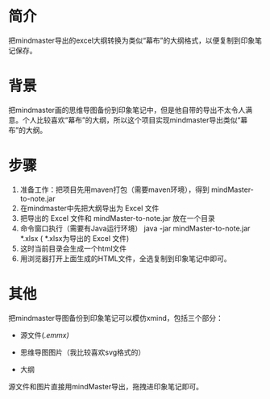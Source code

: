 # 简介

把mindmaster导出的excel大纲转换为类似“幕布”的大纲格式，以便复制到印象笔记保存。

# 背景

把mindmaster画的思维导图备份到印象笔记中，但是他自带的导出不太令人满意。个人比较喜欢“幕布”的大纲，所以这个项目实现mindmaster导出类似“幕布”的大纲。

# 步骤

1. 准备工作：把项目先用maven打包（需要maven环境），得到 mindMaster-to-note.jar
2. 在mindmaster中先把大纲导出为 Excel 文件
3. 把导出的 Excel 文件和 mindMaster-to-note.jar 放在一个目录
4. 命令窗口执行（需要有Java运行环境）  java  -jar  mindMaster-to-note.jar    *.xlsx ( *.xlsx为导出的 Excel 文件)
5. 这时当前目录会生成一个html文件
6. 用浏览器打开上面生成的HTML文件，全选复制到印象笔记中即可。

# 其他

把mindmaster导图备份到印象笔记可以模仿xmind，包括三个部分：

* 源文件(*.emmx)*

* 思维导图图片（我比较喜欢svg格式的）
* 大纲

源文件和图片直接用mindMaster导出，拖拽进印象笔记即可。
